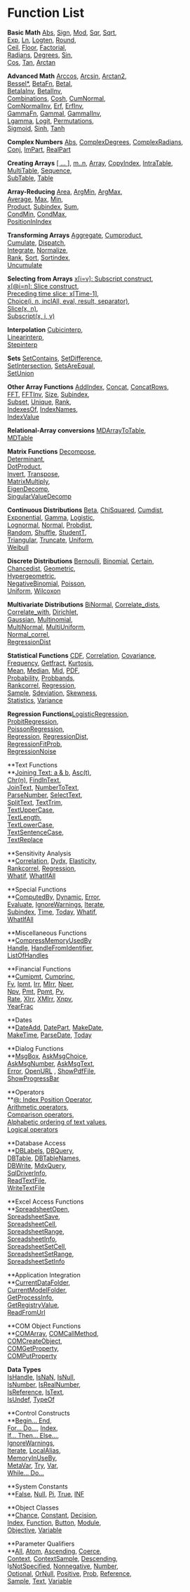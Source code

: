 # Function List

**Basic Math**
[Abs](http://www.cubeplat.com:8081/wiki/en/knowledge-base/basic-math/#Abs),  [Sign](http://www.cubeplat.com:8081/wiki/en/knowledge-base/basic-math/#Sign),  [Mod](http://www.cubeplat.com:8081/wiki/en/knowledge-base/basic-math/#Mod),  [Sqr](http://www.cubeplat.com:8081/wiki/en/knowledge-base/basic-math/#Sqr),  [Sqrt](http://www.cubeplat.com:8081/wiki/en/knowledge-base/basic-math/#Sqrt),  
[Exp](http://www.cubeplat.com:8081/wiki/en/knowledge-base/basic-math/#Expx),  [Ln](http://www.cubeplat.com:8081/wiki/en/knowledge-base/basic-math/#Ln),  [Logten](http://www.cubeplat.com:8081/wiki/en/knowledge-base/basic-math/#LogTen),  [Round](http://www.cubeplat.com:8081/wiki/en/knowledge-base/basic-math/#Round),  
[Ceil](http://www.cubeplat.com:8081/wiki/en/knowledge-base/basic-math/#Ceil), [Floor](http://www.cubeplat.com:8081/wiki/en/knowledge-base/basic-math/#Floor),  [Factorial](http://www.cubeplat.com:8081/wiki/en/knowledge-base/basic-math/#Factorial),  
[Radians](http://www.cubeplat.com:8081/wiki/en/knowledge-base/basic-math/#Radians), [Degrees](http://www.cubeplat.com:8081/wiki/en/knowledge-base/basic-math/#Degrees),  [Sin](http://www.cubeplat.com:8081/wiki/en/knowledge-base/basic-math/#Sin),  
[Cos](http://www.cubeplat.com:8081/wiki/en/knowledge-base/basic-math/#Cos),  [Tan](http://www.cubeplat.com:8081/wiki/en/knowledge-base/basic-math/#Tan), [Arctan](http://www.cubeplat.com:8081/wiki/en/knowledge-base/basic-math/#Arctan)

**Advanced Math**
[Arccos](http://www.cubeplat.com:8081/wiki/en/knowledge-base/advanced-math/#Arc_Functions),  [Arcsin](http://www.cubeplat.com:8081/wiki/en/knowledge-base/advanced-math/#Arc_Functions),  [Arctan2](http://www.cubeplat.com:8081/wiki/en/knowledge-base/advanced-math/#Arc_Functions),  
[Bessel*](http://www.cubeplat.com:8081/wiki/en/knowledge-base/advanced-math/#Bessel_Functions),  [BetaFn](http://www.cubeplat.com:8081/wiki/en/knowledge-base/advanced-math/#Betafn),  [BetaI](http://www.cubeplat.com:8081/wiki/en/knowledge-base/advanced-math/#BetaI),  
[BetaIaInv](http://www.cubeplat.com:8081/wiki/en/knowledge-base/advanced-math/#BetaIaInv),  [BetaIInv](http://www.cubeplat.com:8081/wiki/en/knowledge-base/advanced-math/#BetaIInv),  
[Combinations](http://www.cubeplat.com:8081/wiki/en/knowledge-base/advanced-math/#Combinations),  [Cosh](http://www.cubeplat.com:8081/wiki/en/knowledge-base/advanced-math/#Cosh),  [CumNormal](http://www.cubeplat.com:8081/wiki/en/knowledge-base/advanced-math/#CumNormal),  
[ComNormalInv](http://www.cubeplat.com:8081/wiki/en/knowledge-base/advanced-math/#CumNormalInv),  [Erf](http://www.cubeplat.com:8081/wiki/en/knowledge-base/advanced-math/#Erf),  [ErfInv](http://www.cubeplat.com:8081/wiki/en/knowledge-base/advanced-math/#ErfInv),  
[GammaFn](http://www.cubeplat.com:8081/wiki/en/knowledge-base/advanced-math/#GammaFn),  [GammaI](http://www.cubeplat.com:8081/wiki/en/knowledge-base/advanced-math/#GammaI),  [GammaIInv](http://www.cubeplat.com:8081/wiki/en/knowledge-base/advanced-math/#GammaIInv),  
[Lgamma](http://www.cubeplat.com:8081/wiki/en/knowledge-base/advanced-math/#Lgamma),  [Logit](http://www.cubeplat.com:8081/wiki/en/knowledge-base/advanced-math/#Logit),  [Permutations](http://www.cubeplat.com:8081/wiki/en/knowledge-base/advanced-math/#Permutations),  
[Sigmoid](http://www.cubeplat.com:8081/wiki/en/knowledge-base/advanced-math/#Sigmoid),  [Sinh](http://www.cubeplat.com:8081/wiki/en/knowledge-base/advanced-math/#Sinh),  [Tanh](http://www.cubeplat.com:8081/wiki/en/knowledge-base/advanced-math/#Tanh)

**Complex Numbers**
[Abs](http://www.cubeplat.com:8081/wiki/en/knowledge-base/complex-numbers/#Abs),  [ComplexDegrees](http://www.cubeplat.com:8081/wiki/en/knowledge-base/complex-numbers/#ComplexDegrees),  [ComplexRadians](http://www.cubeplat.com:8081/wiki/en/knowledge-base/complex-numbers/#ComplexRadians),  
[Conj](http://www.cubeplat.com:8081/wiki/en/knowledge-base/complex-numbers/#Conj),  [ImPart](http://www.cubeplat.com:8081/wiki/en/knowledge-base/complex-numbers/#ImPart),  [RealPart](http://www.cubeplat.com:8081/wiki/en/knowledge-base/complex-numbers/#RealPart)

**Creating Arrays**
[[ … ]](http://www.cubeplat.com:8081/wiki/en/knowledge-base/creating-arrays/#u1u2u38230um),  [m..n](http://www.cubeplat.com:8081/wiki/en/knowledge-base/creating-arrays/#m_n),  [Array](http://www.cubeplat.com:8081/wiki/en/knowledge-base/creating-arrays/),  [CopyIndex](http://www.cubeplat.com:8081/wiki/en/knowledge-base/creating-arrays/#CopyIndex), [IntraTable](http://www.cubeplat.com:8081/wiki/en/knowledge-base/creating-arrays/#IntraTable),  
[MultiTable](http://www.cubeplat.com:8081/wiki/en/knowledge-base/creating-arrays/#MultiTable),  [Sequence](http://www.cubeplat.com:8081/wiki/en/knowledge-base/creating-arrays/#Sequence),  
[SubTable](http://www.cubeplat.com:8081/wiki/en/knowledge-base/creating-arrays/#SubTable),  [Table](http://www.cubeplat.com:8081/wiki/en/knowledge-base/creating-arrays/#Table)

**Array-Reducing**
[Area](http://www.cubeplat.com:8081/wiki/en/knowledge-base/array-reducing/#Area), [ArgMin](http://www.cubeplat.com:8081/wiki/en/knowledge-base/array-reducing/#Argmin), [ArgMax](http://www.cubeplat.com:8081/wiki/en/knowledge-base/array-reducing/#Argmax),  
[Average](http://www.cubeplat.com:8081/wiki/en/knowledge-base/array-reducing/#Average), [Max](http://www.cubeplat.com:8081/wiki/en/knowledge-base/array-reducing/#Max), [Min](http://www.cubeplat.com:8081/wiki/en/knowledge-base/array-reducing/#Min),  
[Product](http://www.cubeplat.com:8081/wiki/en/knowledge-base/array-reducing/#Product), [Subindex](http://www.cubeplat.com:8081/wiki/en/knowledge-base/array-reducing/#SubIndex), [Sum](http://www.cubeplat.com:8081/wiki/en/knowledge-base/array-reducing/#Sum),  
[CondMin](http://www.cubeplat.com:8081/wiki/en/knowledge-base/array-reducing/#CondMin), [CondMax](http://www.cubeplat.com:8081/wiki/en/knowledge-base/array-reducing/#CondMax),  
[PositionInIndex](http://www.cubeplat.com:8081/wiki/en/knowledge-base/array-reducing/#PositionInIndex)

**Transforming Arrays**
[Aggregate](http://www.cubeplat.com:8081/wiki/en/knowledge-base/transforming-arrays/#Aggregate), [Cumproduct](http://www.cubeplat.com:8081/wiki/en/knowledge-base/transforming-arrays/#CumProduct),  
[Cumulate](http://www.cubeplat.com:8081/wiki/en/knowledge-base/transforming-arrays/#Cumulate), [Dispatch](http://www.cubeplat.com:8081/wiki/en/knowledge-base/transforming-arrays/#Dispatch),  
[Integrate](http://www.cubeplat.com:8081/wiki/en/knowledge-base/transforming-arrays/#Integrate), [Normalize](http://www.cubeplat.com:8081/wiki/en/knowledge-base/transforming-arrays/#Normalize),  
[Rank](http://www.cubeplat.com:8081/wiki/en/knowledge-base/transforming-arrays/#Rank), [Sort](http://www.cubeplat.com:8081/wiki/en/knowledge-base/transforming-arrays/#Sort), [Sortindex](http://www.cubeplat.com:8081/wiki/en/knowledge-base/transforming-arrays/#SortIndex),  
[Uncumulate](http://www.cubeplat.com:8081/wiki/en/knowledge-base/transforming-arrays/#Uncumulate)

**Selecting from Arrays**
[x[i=v]: Subscript construct](http://www.cubeplat.com:8081/wiki/en/knowledge-base/selecting-from-arrays/#xiv_Subscript_construct),  
[x[@i=n]: Slice construct](http://www.cubeplat.com:8081/wiki/en/knowledge-base/selecting-from-arrays/#xin_Slice_construct),  
[Preceding time slice: x[Time-1]](http://www.cubeplat.com:8081/wiki/en/knowledge-base/selecting-from-arrays/#Preceding_time_slice_xTime-1),  
[Choice(i, n, inclAll, eval, result, separator)](http://www.cubeplat.com:8081/wiki/en/knowledge-base/selecting-from-arrays/#Choice),  
[Slice(x, n)](http://www.cubeplat.com:8081/wiki/en/knowledge-base/selecting-from-arrays/#Slice),  
[Subscript(x, i, v)](http://www.cubeplat.com:8081/wiki/en/knowledge-base/selecting-from-arrays/#Subscript)

**Interpolation**
[Cubicinterp](http://www.cubeplat.com:8081/wiki/en/knowledge-base/interpolation-functions/#Cubicinterp),  
[Linearinterp](http://www.cubeplat.com:8081/wiki/en/knowledge-base/interpolation-functions/#Linearinterp),  
[Stepinterp](http://www.cubeplat.com:8081/wiki/en/knowledge-base/interpolation-functions/#Stepinterp)

**Sets**
[SetContains](http://www.cubeplat.com:8081/wiki/en/knowledge-base/sets/#SetContains),  [SetDifference](http://www.cubeplat.com:8081/wiki/en/knowledge-base/sets/#SetDifference),  
[SetIntersection](http://www.cubeplat.com:8081/wiki/en/knowledge-base/sets/#SetIntersection),  [SetsAreEqual](http://www.cubeplat.com:8081/wiki/en/knowledge-base/sets/#SetsAreEqual),  
[SetUnion](http://www.cubeplat.com:8081/wiki/en/knowledge-base/sets/#SetUnion)

**Other Array Functions**
[AddIndex](http://www.cubeplat.com:8081/wiki/en/knowledge-base/other-array-functions/#AddIndex),  [Concat](http://www.cubeplat.com:8081/wiki/en/knowledge-base/other-array-functions/#Concat),  [ConcatRows](http://www.cubeplat.com:8081/wiki/en/knowledge-base/other-array-functions/#ConcatRows),  
[FFT](http://www.cubeplat.com:8081/wiki/en/knowledge-base/other-array-functions/#FFT),  [FFTInv](http://www.cubeplat.com:8081/wiki/en/knowledge-base/other-array-functions/#FFTInv),  [Size](http://www.cubeplat.com:8081/wiki/en/knowledge-base/other-array-functions/#Size),  [Subindex](http://www.cubeplat.com:8081/wiki/en/knowledge-base/other-array-functions/#Subindex),  
[Subset](http://www.cubeplat.com:8081/wiki/en/knowledge-base/other-array-functions/#Subset),  [Unique](http://www.cubeplat.com:8081/wiki/en/knowledge-base/other-array-functions/#Unique),  [Rank](http://www.cubeplat.com:8081/wiki/en/knowledge-base/other-array-functions/#Rank),  
[IndexesOf](http://www.cubeplat.com:8081/wiki/en/knowledge-base/other-array-functions/#IndexesOf),  [IndexNames](http://www.cubeplat.com:8081/wiki/en/knowledge-base/other-array-functions/#IndexNames),  
[IndexValue](http://www.cubeplat.com:8081/wiki/en/knowledge-base/other-array-functions/#IndexValue)

**Relational-Array conversions**
[MDArrayToTable](http://www.cubeplat.com:8081/wiki/en/knowledge-base/relational-to-array-conversions/#MdArrayToTable),  
[MDTable](http://www.cubeplat.com:8081/wiki/en/knowledge-base/relational-to-array-conversions/#MdTable)

**Matrix Functions**
[Decompose](http://www.cubeplat.com:8081/wiki/en/knowledge-base/matrix-functions/#Decompose),  
[Determinant](http://www.cubeplat.com:8081/wiki/en/knowledge-base/matrix-functions/#Determinant),  
[DotProduct](http://www.cubeplat.com:8081/wiki/en/knowledge-base/matrix-functions/#DotProduct),  
[Invert](http://www.cubeplat.com:8081/wiki/en/knowledge-base/matrix-functions/#Invert),  [Transpose](http://www.cubeplat.com:8081/wiki/en/knowledge-base/matrix-functions/#Transpose),  
[MatrixMultiply](http://www.cubeplat.com:8081/wiki/en/knowledge-base/matrix-functions/#MatrixMultiply),  
[EigenDecomp](http://www.cubeplat.com:8081/wiki/en/knowledge-base/matrix-functions/#EigenDecomp),  
[SingularValueDecomp](http://www.cubeplat.com:8081/wiki/en/knowledge-base/matrix-functions/#SingularValueDecomp)

**Continuous Distributions**
[Beta](http://www.cubeplat.com:8081/wiki/en/knowledge-base/continuous-distributions/#Beta),  [ChiSquared](http://www.cubeplat.com:8081/wiki/en/knowledge-base/continuous-distributions/#ChiSquared),  [Cumdist](http://www.cubeplat.com:8081/wiki/en/knowledge-base/continuous-distributions/#CumDist),  
[Exponential](http://www.cubeplat.com:8081/wiki/en/knowledge-base/continuous-distributions/#Exponential),  [Gamma](http://www.cubeplat.com:8081/wiki/en/knowledge-base/continuous-distributions/#Gamma),  [Logistic](http://www.cubeplat.com:8081/wiki/en/knowledge-base/continuous-distributions/#Logistic),  
[Lognormal](http://www.cubeplat.com:8081/wiki/en/knowledge-base/continuous-distributions/#LogNormal),  [Normal](http://www.cubeplat.com:8081/wiki/en/knowledge-base/continuous-distributions/#Normal),  [Probdist](http://www.cubeplat.com:8081/wiki/en/knowledge-base/continuous-distributions/#Probdist),  
[Random](http://www.cubeplat.com:8081/wiki/en/knowledge-base/continuous-distributions/#Random),  [Shuffle](http://www.cubeplat.com:8081/wiki/en/knowledge-base/continuous-distributions/#Shuffle),  [StudentT](http://www.cubeplat.com:8081/wiki/en/knowledge-base/continuous-distributions/#StudentT),  
[Triangular](http://www.cubeplat.com:8081/wiki/en/knowledge-base/continuous-distributions/#Triangular),  [Truncate](http://www.cubeplat.com:8081/wiki/en/knowledge-base/continuous-distributions/#Truncate),  [Uniform](http://www.cubeplat.com:8081/wiki/en/knowledge-base/continuous-distributions/#Uniform),  
[Weibull](http://www.cubeplat.com:8081/wiki/en/knowledge-base/continuous-distributions/#Weibull)

**Discrete Distributions**
[Bernoulli](http://www.cubeplat.com:8081/wiki/en/knowledge-base/discrete-distributions/#Bernoulli),  [Binomial](http://www.cubeplat.com:8081/wiki/en/knowledge-base/discrete-distributions/#Binomial),  [Certain](http://www.cubeplat.com:8081/wiki/en/knowledge-base/discrete-distributions/#Certain),  
[Chancedist](http://www.cubeplat.com:8081/wiki/en/knowledge-base/discrete-distributions/#Chancedist),  [Geometric](http://www.cubeplat.com:8081/wiki/en/knowledge-base/discrete-distributions/#Geometric),  
[Hypergeometric](http://www.cubeplat.com:8081/wiki/en/knowledge-base/discrete-distributions/#Hypergeometric),  
[NegativeBinomial](http://www.cubeplat.com:8081/wiki/en/knowledge-base/discrete-distributions/#NegativeBinomial),  [Poisson](http://www.cubeplat.com:8081/wiki/en/knowledge-base/discrete-distributions/#Poisson),  
[Uniform](http://www.cubeplat.com:8081/wiki/en/knowledge-base/discrete-distributions/#Uniform),  [Wilcoxon](http://www.cubeplat.com:8081/wiki/en/knowledge-base/discrete-distributions/#Wilcoxon)

**Multivariate Distributions**
[BiNormal](http://www.cubeplat.com:8081/wiki/en/knowledge-base/multivariate-distributions/#BiNormal),  [Correlate_dists](http://www.cubeplat.com:8081/wiki/en/knowledge-base/multivariate-distributions/#Correlate_dists),  
[Correlate_with](http://www.cubeplat.com:8081/wiki/en/knowledge-base/multivariate-distributions/#Correlate_with),  [Dirichlet](http://www.cubeplat.com:8081/wiki/en/knowledge-base/multivariate-distributions/#Dirichlet),  
[Gaussian](http://www.cubeplat.com:8081/wiki/en/knowledge-base/multivariate-distributions/#Gaussian),  [Multinomial](http://www.cubeplat.com:8081/wiki/en/knowledge-base/multivariate-distributions/#Multinomial),  
[MultiNormal](http://www.cubeplat.com:8081/wiki/en/knowledge-base/multivariate-distributions/#MultiNormal),  [MultiUniform](http://www.cubeplat.com:8081/wiki/en/knowledge-base/multivariate-distributions/#MultiUniform),  
[Normal_correl](http://www.cubeplat.com:8081/wiki/en/knowledge-base/multivariate-distributions/#Normal_correl),  
[RegressionDist](http://www.cubeplat.com:8081/wiki/en/knowledge-base/multivariate-distributions/#RegressionDist)

**Statistical Functions**
[CDF](http://www.cubeplat.com:8081/wiki/en/knowledge-base/statistical-functions/#CDF_PDF),  [Correlation](http://www.cubeplat.com:8081/wiki/en/knowledge-base/statistical-functions/#Correlation),  [Covariance](http://www.cubeplat.com:8081/wiki/en/knowledge-base/statistical-functions/#Covariance),  
[Frequency](http://www.cubeplat.com:8081/wiki/en/knowledge-base/statistical-functions/#Frequency),  [Getfract](http://www.cubeplat.com:8081/wiki/en/knowledge-base/statistical-functions/#Getfract),  [Kurtosis](http://www.cubeplat.com:8081/wiki/en/knowledge-base/statistical-functions/#Kurtosis),  
[Mean](http://www.cubeplat.com:8081/wiki/en/knowledge-base/statistical-functions/#Mean),  [Median](http://www.cubeplat.com:8081/wiki/en/knowledge-base/statistical-functions/#Median),  [Mid](http://www.cubeplat.com:8081/wiki/en/knowledge-base/statistical-functions/#Mid),  [PDF](http://www.cubeplat.com:8081/wiki/en/knowledge-base/statistical-functions/#CDF_PDF),  
[Probability](http://www.cubeplat.com:8081/wiki/en/knowledge-base/statistical-functions/#Probability),  [Probbands](http://www.cubeplat.com:8081/wiki/en/knowledge-base/statistical-functions/#Probbands),  
[Rankcorrel](http://www.cubeplat.com:8081/wiki/en/knowledge-base/statistical-functions/#RankCorrel),  [Regression](http://www.cubeplat.com:8081/wiki/en/knowledge-base/statistical-functions/#Regression),  
[Sample](http://www.cubeplat.com:8081/wiki/en/knowledge-base/statistical-functions/#Sample),  [Sdeviation](http://www.cubeplat.com:8081/wiki/en/knowledge-base/statistical-functions/#Sdeviation),  [Skewness](http://www.cubeplat.com:8081/wiki/en/knowledge-base/statistical-functions/#Skewness),  
[Statistics](http://www.cubeplat.com:8081/wiki/en/knowledge-base/statistical-functions/#Statistics),  [Variance](http://www.cubeplat.com:8081/wiki/en/knowledge-base/statistical-functions/#Variance)

**Regression Functions**[LogisticRegression](http://www.cubeplat.com:8081/wiki/en/knowledge-base/regression-functions/#LogisticRegression),  
[ProbitRegression](http://www.cubeplat.com:8081/wiki/en/knowledge-base/regression-functions/#ProbitRegression),  
[PoissonRegression](http://www.cubeplat.com:8081/wiki/en/knowledge-base/regression-functions/#PoissonRegression),  
[Regression](http://www.cubeplat.com:8081/wiki/en/knowledge-base/regression-functions/#Regression),  [RegressionDist](http://www.cubeplat.com:8081/wiki/en/knowledge-base/regression-functions/#RegressionDist),  
[RegressionFitProb](http://www.cubeplat.com:8081/wiki/en/knowledge-base/regression-functions/#RegressionFitProb),  
[RegressionNoise](http://www.cubeplat.com:8081/wiki/en/knowledge-base/regression-functions/#RegressionNoise)

**Text Functions  
**[Joining Text: a & b](http://www.cubeplat.com:8081/wiki/en/knowledge-base/text-functions/#JoinText), [Asc(t)](http://www.cubeplat.com:8081/wiki/en/knowledge-base/asct/),  
[Chr(n)](http://www.cubeplat.com:8081/wiki/en/knowledge-base/text-functions/#Chr), [FindInText](http://www.cubeplat.com:8081/wiki/en/knowledge-base/text-functions/#FindinText),  
[JoinText](http://www.cubeplat.com:8081/wiki/en/knowledge-base/text-functions/#JoinText), [NumberToText](http://www.cubeplat.com:8081/wiki/en/knowledge-base/text-functions/#NumberToText),  
[ParseNumber](http://www.cubeplat.com:8081/wiki/en/knowledge-base/text-functions/#ParseNumber), [SelectText](http://www.cubeplat.com:8081/wiki/en/knowledge-base/text-functions/#SelectText),  
[SplitText](http://www.cubeplat.com:8081/wiki/en/knowledge-base/text-functions/#SplitText), [TextTrim](http://www.cubeplat.com:8081/wiki/en/knowledge-base/text-functions/#TextTrim),  
[TextUpperCase](http://www.cubeplat.com:8081/wiki/en/knowledge-base/text-functions/#TextUpperCase),  
[TextLength](http://www.cubeplat.com:8081/wiki/en/knowledge-base/text-functions/#TextLength),  
[TextLowerCase](http://www.cubeplat.com:8081/wiki/en/knowledge-base/text-functions/#TextLowerCase),  
[TextSentenceCase](http://www.cubeplat.com:8081/wiki/en/knowledge-base/text-functions/#TextSentenceCase),  
[TextReplace](http://www.cubeplat.com:8081/wiki/en/knowledge-base/text-functions/#TextReplace)

**Sensitivity Analysis  
**[Correlation](http://www.cubeplat.com:8081/wiki/en/knowledge-base/sensitivity-analysis/#Correlation),  [Dydx](http://www.cubeplat.com:8081/wiki/en/knowledge-base/sensitivity-analysis/#Dydx),  [Elasticity](http://www.cubeplat.com:8081/wiki/en/knowledge-base/sensitivity-analysis/#Elasticity),  
[Rankcorrel](http://www.cubeplat.com:8081/wiki/en/knowledge-base/sensitivity-analysis/#Rankcorrel),  [Regression](http://www.cubeplat.com:8081/wiki/en/knowledge-base/sensitivity-analysis/#Regression),  
[Whatif](http://www.cubeplat.com:8081/wiki/en/knowledge-base/sensitivity-analysis/#WhatIf),  [WhatIfAll](http://www.cubeplat.com:8081/wiki/en/knowledge-base/sensitivity-analysis/#WhatIfAll)

**Special Functions  
**[ComputedBy](http://www.cubeplat.com:8081/wiki/en/knowledge-base/special-functions/#ComputedBy),  [Dynamic](http://www.cubeplat.com:8081/wiki/en/knowledge-base/special-functions/#Dynamic),  [Error](http://www.cubeplat.com:8081/wiki/en/knowledge-base/special-functions/#Error),  
[Evaluate](http://www.cubeplat.com:8081/wiki/en/knowledge-base/special-functions/#Evaluate), [IgnoreWarnings](http://www.cubeplat.com:8081/wiki/en/knowledge-base/special-functions/#IgnoreWarnings),  [Iterate](http://www.cubeplat.com:8081/wiki/en/knowledge-base/special-functions/#Iterate),  
[Subindex](http://www.cubeplat.com:8081/wiki/en/knowledge-base/special-functions/#Subindex),  [Time](http://www.cubeplat.com:8081/wiki/en/knowledge-base/special-functions/#Time),  [Today](http://www.cubeplat.com:8081/wiki/en/knowledge-base/special-functions/#Today),  [Whatif](http://www.cubeplat.com:8081/wiki/en/knowledge-base/special-functions/#Whatif),  
[WhatIfAll](http://www.cubeplat.com:8081/wiki/en/knowledge-base/special-functions/#WhatIfAll)

**Miscellaneous Functions  
**[CompressMemoryUsedBy](http://www.cubeplat.com:8081/wiki/en/knowledge-base/miscellaneous-functions/#CompressMemoryUsedBy)  
[Handle](http://www.cubeplat.com:8081/wiki/en/knowledge-base/miscellaneous-functions/#Handle),  [HandleFromIdentifier](http://www.cubeplat.com:8081/wiki/en/knowledge-base/miscellaneous-functions/#HandleFromIdentifier),  
[ListOfHandles](http://www.cubeplat.com:8081/wiki/en/knowledge-base/miscellaneous-functions/#ListOfHandles)

**Financial Functions  
**[Cumipmt](http://www.cubeplat.com:8081/wiki/en/knowledge-base/financial-functions/#CumIPmt), [Cumprinc](http://www.cubeplat.com:8081/wiki/en/knowledge-base/financial-functions/#CumPrinc),  
[Fv](http://www.cubeplat.com:8081/wiki/en/knowledge-base/financial-functions/#Fv), [Ipmt](http://www.cubeplat.com:8081/wiki/en/knowledge-base/financial-functions/#Ipmt), [Irr](http://www.cubeplat.com:8081/wiki/en/knowledge-base/financial-functions/#Irr), [MIrr](http://www.cubeplat.com:8081/wiki/en/knowledge-base/financial-functions/#MIrr), [Nper](http://www.cubeplat.com:8081/wiki/en/knowledge-base/financial-functions/#Nper),  
[Npv](http://www.cubeplat.com:8081/wiki/en/knowledge-base/financial-functions/#Npv), [Pmt](http://www.cubeplat.com:8081/wiki/en/knowledge-base/financial-functions/#Pmt), [Ppmt](http://www.cubeplat.com:8081/wiki/en/knowledge-base/financial-functions/#Ppmt), [Pv](http://www.cubeplat.com:8081/wiki/en/knowledge-base/financial-functions/#Pv),  
[Rate](http://www.cubeplat.com:8081/wiki/en/knowledge-base/financial-functions/#Rate), [XIrr](http://www.cubeplat.com:8081/wiki/en/knowledge-base/financial-functions/#XIrr), [XMIrr](http://www.cubeplat.com:8081/wiki/en/knowledge-base/financial-functions/#XMIrr), [Xnpv](http://www.cubeplat.com:8081/wiki/en/knowledge-base/financial-functions/#Xnpv),  
[YearFrac](http://www.cubeplat.com:8081/wiki/en/knowledge-base/financial-functions/#YearFrac)

**Dates  
**[DateAdd](http://www.cubeplat.com:8081/wiki/en/knowledge-base/dates/#DateAdd),  [DatePart](http://www.cubeplat.com:8081/wiki/en/knowledge-base/dates/#DatePart),  [MakeDate](http://www.cubeplat.com:8081/wiki/en/knowledge-base/dates/#MakeDate),  
[MakeTime](http://www.cubeplat.com:8081/wiki/en/knowledge-base/dates/#MakeTime),  [ParseDate](http://www.cubeplat.com:8081/wiki/en/knowledge-base/dates/#ParseDate),  [Today](http://www.cubeplat.com:8081/wiki/en/knowledge-base/dates/#Today)

**Dialog Functions  
**[MsgBox](http://www.cubeplat.com:8081/wiki/en/knowledge-base/dialog-functions/#MsgBox),  [AskMsgChoice](http://www.cubeplat.com:8081/wiki/en/knowledge-base/dialog-functions/#AskMsgChoice),  
[AskMsgNumber](http://www.cubeplat.com:8081/wiki/en/knowledge-base/dialog-functions/#AskMsgNumber),  [AskMsgText](http://www.cubeplat.com:8081/wiki/en/knowledge-base/dialog-functions/#AskMsgText),  
[Error](http://www.cubeplat.com:8081/wiki/en/knowledge-base/dialog-functions/#Error),  [OpenURL](http://www.cubeplat.com:8081/wiki/en/knowledge-base/dialog-functions/#OpenURL) ,  [ShowPdfFile](http://www.cubeplat.com:8081/wiki/en/knowledge-base/dialog-functions/#ShowPdfFile),  
[ShowProgressBar](http://www.cubeplat.com:8081/wiki/en/knowledge-base/dialog-functions/#ShowProgressBar)

**Operators  
**[@: Index Position Operator](http://www.cubeplat.com:8081/wiki/en/knowledge-base/operators/#Index_Position_Operator),  
[Arithmetic operators](http://www.cubeplat.com:8081/wiki/en/knowledge-base/operators/#Arithmetic_operators),  
[Comparison operators](http://www.cubeplat.com:8081/wiki/en/knowledge-base/operators/#Comparison_operators),  
[Alphabetic ordering of text values](http://www.cubeplat.com:8081/wiki/en/knowledge-base/operators/#Alphabetic_ordering_of_text_values),  
[Logical operators](http://www.cubeplat.com:8081/wiki/en/knowledge-base/operators/#Logical_operators)

**Database Access  
**[DBLabels](http://www.cubeplat.com:8081/wiki/en/knowledge-base/database-access/#DbLabels), [DBQuery](http://www.cubeplat.com:8081/wiki/en/knowledge-base/database-access/#DbQuery),  
[DBTable](http://www.cubeplat.com:8081/wiki/en/knowledge-base/database-access/#DbTable), [DBTableNames](http://www.cubeplat.com:8081/wiki/en/knowledge-base/database-access/#DbTableNames),  
[DBWrite](http://www.cubeplat.com:8081/wiki/en/knowledge-base/database-access/#DbWrite), [MdxQuery](http://www.cubeplat.com:8081/wiki/en/knowledge-base/database-access/#MdxQuery),  
[SqlDriverInfo](http://www.cubeplat.com:8081/wiki/en/knowledge-base/database-access/#SqlDriverInfo),  
[ReadTextFile](http://www.cubeplat.com:8081/wiki/en/knowledge-base/database-access/#ReadTextFile),  
[WriteTextFile](http://www.cubeplat.com:8081/wiki/en/knowledge-base/database-access/#WriteTextFile)

**Excel Access Functions  
**[SpreadsheetOpen](http://www.cubeplat.com:8081/wiki/en/knowledge-base/functions-to-read-and-write-data-from-excel-worksheets/#SpreadsheetOpen),  
[SpreadsheetSave](http://www.cubeplat.com:8081/wiki/en/knowledge-base/functions-to-read-and-write-data-from-excel-worksheets/#SpreadsheetSave),  
[SpreadsheetCell](http://www.cubeplat.com:8081/wiki/en/knowledge-base/functions-to-read-and-write-data-from-excel-worksheets/#SpreadsheetCell),  
[SpreadsheetRange](http://www.cubeplat.com:8081/wiki/en/knowledge-base/functions-to-read-and-write-data-from-excel-worksheets/#SpreadsheetRange),  
[SpreadsheetInfo](http://www.cubeplat.com:8081/wiki/en/knowledge-base/functions-to-read-and-write-data-from-excel-worksheets/#SpreadsheetInfo),  
[SpreadsheetSetCell](http://www.cubeplat.com:8081/wiki/en/knowledge-base/functions-to-read-and-write-data-from-excel-worksheets/#SpreadsheetSetCell),  
[SpreadsheetSetRange](http://www.cubeplat.com:8081/wiki/en/knowledge-base/functions-to-read-and-write-data-from-excel-worksheets/#SpreadsheetSetRange),  
[SpreadsheetSetInfo](http://www.cubeplat.com:8081/wiki/en/knowledge-base/functions-to-read-and-write-data-from-excel-worksheets/#SpreadsheetSetInfo)

**Application Integration  
**[CurrentDataFolder](http://www.cubeplat.com:8081/wiki/en/knowledge-base/application-integration/#CurrentDataFolder),  
[CurrentModelFolder](http://www.cubeplat.com:8081/wiki/en/knowledge-base/application-integration/#CurrentModelFolder),  
[GetProcessInfo](http://www.cubeplat.com:8081/wiki/en/knowledge-base/application-integration/#GetProcessInfo),  
[GetRegistryValue](http://www.cubeplat.com:8081/wiki/en/knowledge-base/application-integration/#GetRegistryValue),  
[ReadFromUrl](http://www.cubeplat.com:8081/wiki/en/knowledge-base/application-integration/#ReadFromUrl)

**COM Object Functions  
**[COMArray](http://www.cubeplat.com:8081/wiki/en/knowledge-base/com-object-functions/#COMArray),  [COMCallMethod](http://www.cubeplat.com:8081/wiki/en/knowledge-base/com-object-functions/#COMCallMethod),  
[COMCreateObject](http://www.cubeplat.com:8081/wiki/en/knowledge-base/com-object-functions/#COMCreateObject),  
[COMGetProperty](http://www.cubeplat.com:8081/wiki/en/knowledge-base/com-object-functions/#COMGetProperty),  
[COMPutProperty](http://www.cubeplat.com:8081/wiki/en/knowledge-base/com-object-functions/#COMPutProperty)

**Data Types**  
[IsHandle](http://www.cubeplat.com:8081/wiki/en/knowledge-base/data-type-functions/#IsHandle), [IsNaN](http://www.cubeplat.com:8081/wiki/en/knowledge-base/data-type-functions/#IsNaN), [IsNull](http://www.cubeplat.com:8081/wiki/en/knowledge-base/data-type-functions/#IsNull),  
[IsNumber](http://www.cubeplat.com:8081/wiki/en/knowledge-base/data-type-functions/#IsNumber), [IsRealNumber](http://www.cubeplat.com:8081/wiki/en/knowledge-base/data-type-functions/#IsRealNumber),  
[IsReference](http://www.cubeplat.com:8081/wiki/en/knowledge-base/data-type-functions/#IsReference), [IsText](http://www.cubeplat.com:8081/wiki/en/knowledge-base/data-type-functions/#IsText),  
[IsUndef](http://www.cubeplat.com:8081/wiki/en/knowledge-base/data-type-functions/#IsUndef), [TypeOf](http://www.cubeplat.com:8081/wiki/en/knowledge-base/data-type-functions/#TypeOf)

**Control Constructs  
**[Begin… End](http://www.cubeplat.com:8081/wiki/en/knowledge-base/control-constructs/#Begin8230End),  
[For… Do…](http://www.cubeplat.com:8081/wiki/en/knowledge-base/control-constructs/#ForDo), [Index](http://www.cubeplat.com:8081/wiki/en/knowledge-base/local-indexes/),  
[If… Then… Else…](http://www.cubeplat.com:8081/wiki/en/knowledge-base/control-constructs/#If_8230Then8230_Else),  
[IgnoreWarnings](http://www.cubeplat.com:8081/wiki/en/knowledge-base/control-constructs/#IgnoreWarnings),  
[Iterate](http://www.cubeplat.com:8081/wiki/en/knowledge-base/control-constructs/#Iterate), [LocalAlias](http://www.cubeplat.com:8081/wiki/en/knowledge-base/control-constructs/#LocalAliasDo),  
[MemoryInUseBy](http://www.cubeplat.com:8081/wiki/en/knowledge-base/control-constructs/#MemoryInUseBy),  
[MetaVar](http://www.cubeplat.com:8081/wiki/en/knowledge-base/control-constructs/#MetaVarDo), [Try](http://www.cubeplat.com:8081/wiki/en/knowledge-base/control-constructs/#Try), [Var](http://www.cubeplat.com:8081/wiki/en/knowledge-base/control-constructs/#Var),  
[While… Do…](http://www.cubeplat.com:8081/wiki/en/knowledge-base/control-constructs/#While8230Do)

**System Constants  
**[False](http://www.cubeplat.com:8081/wiki/en/knowledge-base/system-constants/#False),  [Null](http://www.cubeplat.com:8081/wiki/en/knowledge-base/system-constants/#Null),  [Pi](http://www.cubeplat.com:8081/wiki/en/knowledge-base/system-constants/#Pi),  [True](http://www.cubeplat.com:8081/wiki/en/knowledge-base/system-constants/#True),  [INF](http://www.cubeplat.com:8081/wiki/en/knowledge-base/system-constants/#INF)

**Object Classes  
**[Chance](http://www.cubeplat.com:8081/wiki/en/knowledge-base/object-classes/#Chance),  [Constant](http://www.cubeplat.com:8081/wiki/en/knowledge-base/object-classes/#Constant),  [Decision](http://www.cubeplat.com:8081/wiki/en/knowledge-base/object-classes/#Decision),  
[Index](http://www.cubeplat.com:8081/wiki/en/knowledge-base/object-classes/#Index),  [Function](http://www.cubeplat.com:8081/wiki/en/knowledge-base/object-classes/#Function),  [Button](http://www.cubeplat.com:8081/wiki/en/knowledge-base/object-classes/#Button),  [Module](http://www.cubeplat.com:8081/wiki/en/knowledge-base/object-classes/#Module),  
[Objective](http://www.cubeplat.com:8081/wiki/en/knowledge-base/object-classes/#Objective),  [Variable](http://www.cubeplat.com:8081/wiki/en/knowledge-base/object-classes/#Variable)

**Parameter Qualifiers  
**[All](http://www.cubeplat.com:8081/wiki/en/knowledge-base/parameter-qualifiers/#All),  [Atom](http://www.cubeplat.com:8081/wiki/en/knowledge-base/parameter-qualifiers/#Atom), [Ascending](http://www.cubeplat.com:8081/wiki/en/knowledge-base/parameter-qualifiers/#Ascending_and_Descending),  [Coerce](http://www.cubeplat.com:8081/wiki/en/knowledge-base/parameter-qualifiers/#Coerce),  
[Context](http://www.cubeplat.com:8081/wiki/en/knowledge-base/parameter-qualifiers/#Context),  [ContextSample](http://www.cubeplat.com:8081/wiki/en/knowledge-base/parameter-qualifiers/#ContextSample),  [Descending](http://www.cubeplat.com:8081/wiki/en/knowledge-base/parameter-qualifiers/#Ascending_and_Descending),  
I[sNotSpecified](http://www.cubeplat.com:8081/wiki/en/knowledge-base/parameter-qualifiers/#IsNotSpecified), [Nonnegative](http://www.cubeplat.com:8081/wiki/en/knowledge-base/parameter-qualifiers/#Nonnegative),  [Number](http://www.cubeplat.com:8081/wiki/en/knowledge-base/parameter-qualifiers/#Number),  
[Optional](http://www.cubeplat.com:8081/wiki/en/knowledge-base/parameter-qualifiers/#Optional_parameters),  [OrNull](http://www.cubeplat.com:8081/wiki/en/knowledge-base/parameter-qualifiers/#OrNull),  [Positive](http://www.cubeplat.com:8081/wiki/en/knowledge-base/parameter-qualifiers/#Positive),  [Prob](http://www.cubeplat.com:8081/wiki/en/knowledge-base/parameter-qualifiers/#Prob),  [Reference](http://www.cubeplat.com:8081/wiki/en/knowledge-base/parameter-qualifiers/#Reference),  
[Sample](http://www.cubeplat.com:8081/wiki/en/knowledge-base/parameter-qualifiers/#Sample), [Text](http://www.cubeplat.com:8081/wiki/en/knowledge-base/parameter-qualifiers/#Text),  [Variable](http://www.cubeplat.com:8081/wiki/en/knowledge-base/parameter-qualifiers/#Variable)
<!--stackedit_data:
eyJoaXN0b3J5IjpbLTIwNzE2MjA2OTcsLTQyNDQ1NTE5N119
-->